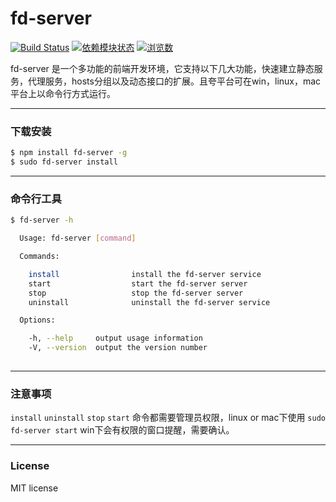 # fd-server
[![Build Status](https://travis-ci.org/liuxiaoyue/express_fdserver.png?branch=master)](https://travis-ci.org/liuxiaoyue/express_fdserver) 
[![依赖模块状态](https://david-dm.org/liuxiaoyue/express_fdserver.png)](http://david-dm.org/liuxiaoyue/express_fdserver)
[![浏览数](https://sourcegraph.com/api/repos/github.com/liuxiaoyue/express_fdserver/counters/views.png?no-count)](https://sourcegraph.com/github.com/liuxiaoyue/express_fdserver)


fd-server 是一个多功能的前端开发环境，它支持以下几大功能，快速建立静态服务，代理服务，hosts分组以及动态接口的扩展。且夸平台可在win，linux，mac平台上以命令行方式运行。

---

### 下载安装

```bash
$ npm install fd-server -g
$ sudo fd-server install
```

---

### 命令行工具

```bash
$ fd-server -h

  Usage: fd-server [command]

  Commands:

    install                install the fd-server service
    start                  start the fd-server server
    stop                   stop the fd-server server
    uninstall              uninstall the fd-server service

  Options:

    -h, --help     output usage information
    -V, --version  output the version number
    
```
---

### 注意事项

`install` `uninstall` `stop` `start` 命令都需要管理员权限，linux or mac下使用 `sudo fd-server start` win下会有权限的窗口提醒，需要确认。 

---

### License

MIT license
